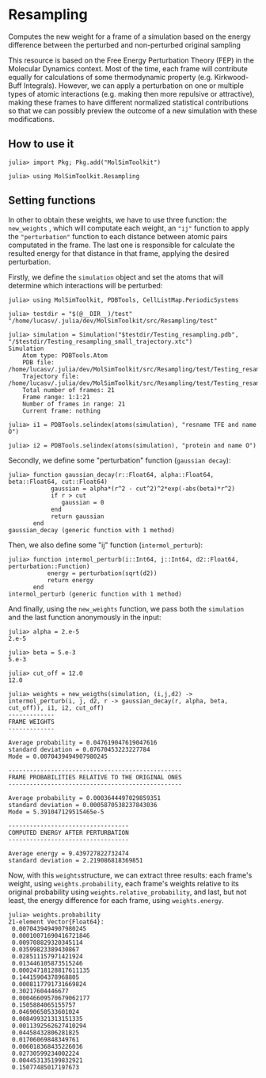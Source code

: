 # Resampling

Computes the new weight for a frame of a simulation based on the energy difference between the perturbed and non-perturbed original sampling

This resource is based on the Free Energy Perturbation Theory (FEP) in the Molecular Dynamics context. Most of the time, each frame will contribute equally
for calculations of some thermodynamic property (e.g. Kirkwood-Buff Integrals). However, we can apply a perturbation on one or multiple types of atomic
interactions (e.g. making then more repulsive or attractive), making these frames to have different normalized statistical contributions so that we can 
possibly preview the outcome of a new simulation with these modifications.

## How to use it

```julia-repl
julia> import Pkg; Pkg.add("MolSimToolkit")

julia> using MolSimToolkit.Resampling
```

## Setting functions

In other to obtain these weights, we have to use three function: the ```new_weights``` , which will computate each weight, an ```"ij"``` function to apply the 
```"perturbation"``` function to each distance between atomic pairs computated in the frame. The last one is responsible for calculate the resulted energy for that distance in that frame, applying the desired perturbation.

Firstly, we define the ```simulation``` object and set the atoms that will determine which interactions will be perturbed:

```julia-repl
julia> using MolSimToolkit, PDBTools, CellListMap.PeriodicSystems

julia> testdir = "$(@__DIR__)/test"
"/home/lucasv/.julia/dev/MolSimToolkit/src/Resampling/test"

julia> simulation = Simulation("$testdir/Testing_resampling.pdb", "/$testdir/Testing_resampling_small_trajectory.xtc")
Simulation 
    Atom type: PDBTools.Atom
    PDB file: /home/lucasv/.julia/dev/MolSimToolkit/src/Resampling/test/Testing_resampling.pdb
    Trajectory file: /home/lucasv/.julia/dev/MolSimToolkit/src/Resampling/test/Testing_resampling_small_trajectory.xtc
    Total number of frames: 21
    Frame range: 1:1:21
    Number of frames in range: 21
    Current frame: nothing

julia> i1 = PDBTools.selindex(atoms(simulation), "resname TFE and name O")

julia> i2 = PDBTools.selindex(atoms(simulation), "protein and name O")
```

Secondly, we define some "perturbation" function (```gaussian decay```):

```julia-repl
julia> function gaussian_decay(r::Float64, alpha::Float64, beta::Float64, cut::Float64)
            gaussian = alpha*(r^2 - cut^2)^2*exp(-abs(beta)*r^2)
            if r > cut
               gaussian = 0
            end
            return gaussian
       end
gaussian_decay (generic function with 1 method)
```

Then, we also define some "ij" function (```intermol_perturb```):

```julia-repl
julia> function intermol_perturb(i::Int64, j::Int64, d2::Float64, perturbation::Function)
           energy = perturbation(sqrt(d2))
           return energy
       end
intermol_perturb (generic function with 1 method)
```

And finally, using the ```new_weights``` function, we pass both the ```simulation``` and the last function anonymously in the input:

```julia-repl
julia> alpha = 2.e-5
2.e-5

julia> beta = 5.e-3
5.e-3

julia> cut_off = 12.0
12.0

julia> weights = new_weigths(simulation, (i,j,d2) -> intermol_perturb(i, j, d2, r -> gaussian_decay(r, alpha, beta, cut_off)), i1, i2, cut_off)
-------------
FRAME WEIGHTS
-------------

Average probability = 0.047619047619047616
standard deviation = 0.07670453223227784
Mode = 0.0070439494907980245

-------------------------------------------------
FRAME PROBABILITIES RELATIVE TO THE ORIGINAL ONES
-------------------------------------------------

Average probability = 0.0003644497029859351
standard deviation = 0.0005870538237843036
Mode = 5.391047129515465e-5

----------------------------------
COMPUTED ENERGY AFTER PERTURBATION
----------------------------------

Average energy = 9.439727822732474
standard deviation = 2.219086818369851
```

Now, with this ```weights```structure, we can extract three results: each frame's weight, using ```weights.probability```, each frame's weights relative to its original
probability using ```weights.relative_probability```, and last, but not least, the energy difference for each frame, using ```weights.energy```.

```julia-repl
julia> weights.probability
21-element Vector{Float64}:
 0.0070439494907980245
 0.00010071690416721846
 0.009708829320345114
 0.03599823389430867
 0.028511157971421924
 0.013446105873515246
 0.00024718128817611135
 0.14415904378968805
 0.0008117791731669824
 0.30217604446677
 0.00046609570679062177
 0.1505884065155757
 0.04690650533601024
 0.008499321313151335
 0.0011392562627410294
 0.04458432806281825
 0.01706069848349761
 0.006018368435226036
 0.02730599234002224
 0.004453135199832921
 0.15077485017197673
```

